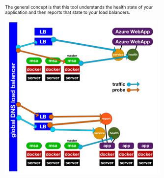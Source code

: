 The general concept is that this tool understands the health state of your application and then reports that state to your load balancers.

![architecture](architecture.png)
